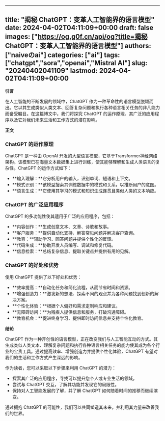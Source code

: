 
---
title: "揭秘 ChatGPT：变革人工智能界的语言模型"
date: 2024-04-02T04:11:09+00:00
draft: false
images: ["https://og.g0f.cn/api/og?title=揭秘 ChatGPT：变革人工智能界的语言模型"]
authors: ["naiveのai"]
categories: ["ai"]
tags: ["chatgpt","sora","openai","Mistral AI"]
slug: "20240402041109"
lastmod: 2024-04-02T04:11:09+00:00
---
**引言**

在人工智能的不断发展的领域中，ChatGPT 作为一种革命性的语言模型脱颖而出。它以其生成类似人类文本、回答复杂问题和执行各种语言相关任务的非凡能力而备受瞩目。在这篇博文中，我们将探究 ChatGPT 的运作原理、其广泛的应用程序以及它对我们未来生活和工作方式的潜在影响。

**正文**

### ChatGPT 的运作原理

ChatGPT 是一种由 OpenAI 开发的大型语言模型，它基于Transformer神经网络架构。该模型已在海量文本数据集上进行训练，使其能够理解和生成人类语言的复杂性。ChatGPT 的运作方式如下：

- **输入理解：**它分析用户的输入，识别单词、短语和上下文。
- **模式识别：**该模型搜索其训练数据中的模式和关系，以推断用户的意图。
- **语言生成：**它使用其学习的模式和知识生成连贯且类似人类的文本响应。

### ChatGPT 的广泛应用程序

ChatGPT 的多功能性使其适用于广泛的应用程序，包括：

- **内容创作：**生成创意文本、文章、诗歌和故事。
- **客户服务：**提供自动化支持、解答常见问题并解决客户查询。
- **教育：**辅助学习、回答问题并提供个性化的反馈。
- **代码生成：**协助开发人员编写、调试和修复代码。
- **信息检索：**总结复杂信息、提取关键点并提供有用的见解。

### ChatGPT 的好处和优势

使用 ChatGPT 提供了以下好处和优势：

- **效率提高：**自动化任务和简化流程，从而节省时间和资源。
- **增强创造力：**激发新的想法、探索不同的观点并为各种问题找到创新的解决方案。
- **个性化体验：**根据个人偏好和需求定制响应和建议。
- **无障碍访问：**为残疾人提供信息和服务，打破沟通障碍。
- **教育机会：**促进终身学习、提供即时访问信息并支持个性化教育。

**结论**

ChatGPT 作为一种开创性的语言模型，正在改变我们与人工智能互动的方式。其生成类似人类文本、理解复杂问题和执行各种语言相关任务的能力使其成为各个行业的宝贵工具。通过提高效率、增强创造力并提供个性化体验，ChatGPT 有望对我们的生活和工作方式产生深远的影响。

作为读者，您可以采取以下步骤来利用 ChatGPT 的潜力：

- 探索其广泛的应用程序，寻找可以提升您个人或专业生活的领域。
- 尝试与 ChatGPT 交互，了解其功能并发现它的局限性。
- 保持对人工智能发展的了解，并了解 ChatGPT 如何随着时间的推移而继续演变。

通过拥抱 ChatGPT 的可能性，我们可以共同塑造其未来，并利用其力量来改善我们的世界。